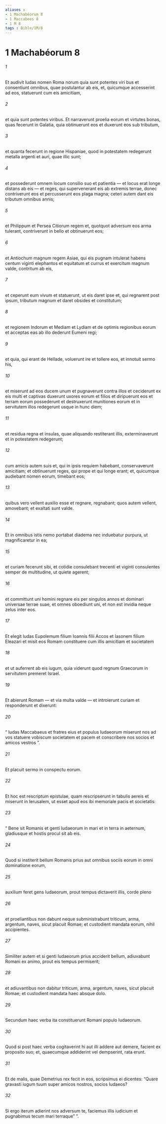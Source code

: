 ```yaml
---
aliases : 
- 1 Machabéorum 8
- 1 Maccabees 8
- 1 M 8
tags : Bible/1M/8
---
```


# 1 Machabéorum 8

###### 1
Et audivit Iudas nomen Roma norum quia sunt potentes viri bus et consentiunt omnibus, quae postulantur ab eis, et, quicumque accesserint ad eos, statuerunt cum eis amicitiam, 
###### 2
et quia sunt potentes viribus. Et narraverunt proelia eorum et virtutes bonas, quas fecerunt in Galatia, quia obtinuerunt eos et duxerunt eos sub tributum, 
###### 3
et quanta fecerunt in regione Hispaniae, quod in potestatem redegerunt metalla argenti et auri, quae illic sunt; 
###### 4
et possederunt omnem locum consilio suo et patientia — et locus erat longe distans ab eis — et reges, qui supervenerant eis ab extremis terrae, donec contriverunt eos et percusserunt eos plaga magna; ceteri autem dant eis tributum omnibus annis; 
###### 5
et Philippum et Persea Citiorum regem et, quotquot adversum eos arma tulerant, contriverunt in bello et obtinuerunt eos; 
###### 6
et Antiochum magnum regem Asiae, qui eis pugnam intulerat habens centum viginti elephantos et equitatum et currus et exercitum magnum valde, contritum ab eis, 
###### 7
et ceperunt eum vivum et statuerunt, ut eis daret ipse et, qui regnarent post ipsum, tributum magnum et daret obsides et constitutum; 
###### 8
et regionem Indorum et Mediam et Lydiam et de optimis regionibus eorum et acceptas eas ab illo dederunt Eumeni regi; 
###### 9
et quia, qui erant de Hellade, voluerunt ire et tollere eos, et innotuit sermo his, 
###### 10
et miserunt ad eos ducem unum et pugnaverunt contra illos et ceciderunt ex eis multi et captivas duxerunt uxores eorum et filios et diripuerunt eos et terram eorum possederunt et destruxerunt munitiones eorum et in servitutem illos redegerunt usque in hunc diem; 
###### 11
et residua regna et insulas, quae aliquando restiterant illis, exterminaverunt et in potestatem redegerunt; 
###### 12
cum amicis autem suis et, qui in ipsis requiem habebant, conservaverunt amicitiam; et obtinuerunt reges, qui prope et qui longe erant; et, quicumque audiebant nomen eorum, timebant eos; 
###### 13
quibus vero vellent auxilio esse et regnare, regnabant; quos autem vellent, amovebant; et exaltati sunt valde. 
###### 14
Et in omnibus istis nemo portabat diadema nec induebatur purpura, ut magnificaretur in ea; 
###### 15
et curiam fecerunt sibi, et cotidie consulebant trecenti et viginti consulentes semper de multitudine, ut quiete agerent; 
###### 16
et committunt uni homini regnare eis per singulos annos et dominari universae terrae suae, et omnes oboediunt uni, et non est invidia neque zelus inter eos.
###### 17
Et elegit Iudas Eupolemum filium Ioannis filii Accos et Iasonem filium Eleazari et misit eos Romam constituere cum illis amicitiam et societatem 
###### 18
et ut auferrent ab eis iugum, quia viderunt quod regnum Graecorum in servitutem premeret Israel. 
###### 19
Et abierunt Romam — et via multa valde — et introierunt curiam et responderunt et dixerunt: 
###### 20
“ Iudas Maccabaeus et fratres eius et populus Iudaeorum miserunt nos ad vos statuere vobiscum societatem et pacem et conscribere nos socios et amicos vestros ”. 
###### 21
Et placuit sermo in conspectu eorum. 
###### 22
Et hoc est rescriptum epistulae, quam rescripserunt in tabulis aereis et miserunt in Ierusalem, ut esset apud eos ibi memoriale pacis et societatis: 
###### 23
“ Bene sit Romanis et genti Iudaeorum in mari et in terra in aeternum, gladiusque et hostis procul sit ab eis. 
###### 24
Quod si institerit bellum Romanis prius aut omnibus sociis eorum in omni dominatione eorum, 
###### 25
auxilium feret gens Iudaeorum, prout tempus dictaverit illis, corde pleno 
###### 26
et proeliantibus non dabunt neque subministrabunt triticum, arma, argentum, naves, sicut placuit Romae; et custodient mandata eorum, nihil accipientes. 
###### 27
Similiter autem et si genti Iudaeorum prius acciderit bellum, adiuvabunt Romani ex animo, prout eis tempus permiserit; 
###### 28
et adiuvantibus non dabitur triticum, arma, argentum, naves, sicut placuit Romae; et custodient mandata haec absque dolo. 
###### 29
Secundum haec verba ita constituerunt Romani populo Iudaeorum. 
###### 30
Quod si post haec verba cogitaverint hi aut illi addere aut demere, facient ex proposito suo; et, quaecumque addiderint vel dempserint, rata erunt. 
###### 31
Et de malis, quae Demetrius rex fecit in eos, scripsimus ei dicentes: “Quare gravasti iugum tuum super amicos nostros, socios Iudaeos? 
###### 32
Si ergo iterum adierint nos adversum te, faciemus illis iudicium et pugnabimus tecum mari terraque” ”.
